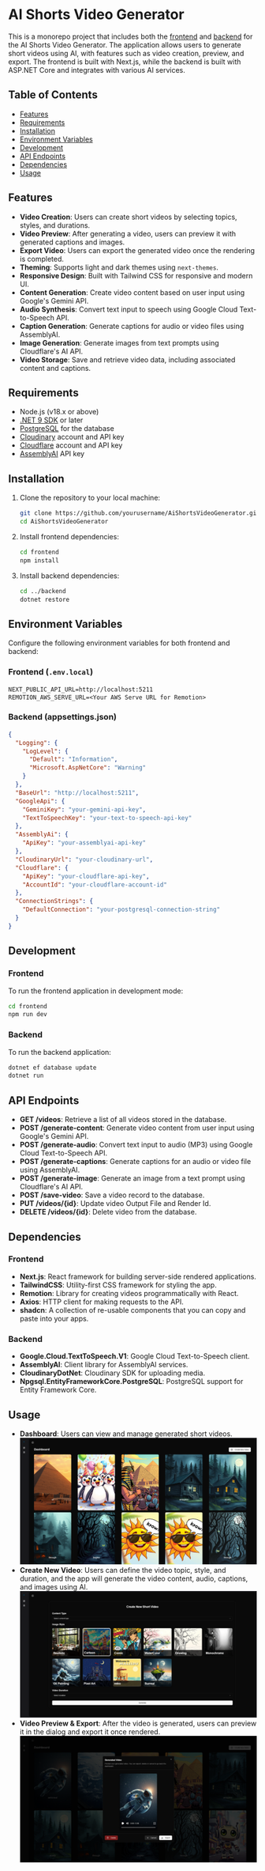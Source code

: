 # AI Shorts Video Generator

This is a monorepo project that includes both the [frontend](./frontend/README.md) and [backend](./backend/README.md) for the AI Shorts Video Generator. The application allows users to generate short videos using AI, with features such as video creation, preview, and export. The frontend is built with Next.js, while the backend is built with ASP.NET Core and integrates with various AI services.

## Table of Contents

- [Features](#features)
- [Requirements](#requirements)
- [Installation](#installation)
- [Environment Variables](#environment-variables)
- [Development](#development)
- [API Endpoints](#api-endpoints)
- [Dependencies](#dependencies)
- [Usage](#usage)

## Features

- **Video Creation**: Users can create short videos by selecting topics, styles, and durations.
- **Video Preview**: After generating a video, users can preview it with generated captions and images.
- **Export Video**: Users can export the generated video once the rendering is completed.
- **Theming**: Supports light and dark themes using `next-themes`.
- **Responsive Design**: Built with Tailwind CSS for responsive and modern UI.
- **Content Generation**: Create video content based on user input using Google's Gemini API.
- **Audio Synthesis**: Convert text input to speech using Google Cloud Text-to-Speech API.
- **Caption Generation**: Generate captions for audio or video files using AssemblyAI.
- **Image Generation**: Generate images from text prompts using Cloudflare's AI API.
- **Video Storage**: Save and retrieve video data, including associated content and captions.

## Requirements

- Node.js (v18.x or above)
- [.NET 9 SDK](https://dotnet.microsoft.com/download/dotnet) or later
- [PostgreSQL](https://www.postgresql.org/download/) for the database
- [Cloudinary](https://cloudinary.com/) account and API key
- [Cloudflare](https://www.cloudflare.com/) account and API key
- [AssemblyAI](https://www.assemblyai.com/) API key

## Installation

1. Clone the repository to your local machine:

    ```bash
    git clone https://github.com/yourusername/AiShortsVideoGenerator.git
    cd AiShortsVideoGenerator
    ```

2. Install frontend dependencies:

    ```bash
    cd frontend
    npm install
    ```

3. Install backend dependencies:

    ```bash
    cd ../backend
    dotnet restore
    ```

## Environment Variables

Configure the following environment variables for both frontend and backend:

### Frontend (`.env.local`)

```plaintext
NEXT_PUBLIC_API_URL=http://localhost:5211
REMOTION_AWS_SERVE_URL=<Your AWS Serve URL for Remotion>
```

### Backend (appsettings.json)
```json
{
  "Logging": {
    "LogLevel": {
      "Default": "Information",
      "Microsoft.AspNetCore": "Warning"
    }
  },
  "BaseUrl": "http://localhost:5211",
  "GoogleApi": {
    "GeminiKey": "your-gemini-api-key",
    "TextToSpeechKey": "your-text-to-speech-api-key"
  },
  "AssemblyAi": {
    "ApiKey": "your-assemblyai-api-key"
  },
  "CloudinaryUrl": "your-cloudinary-url",
  "Cloudflare": {
    "ApiKey": "your-cloudflare-api-key",
    "AccountId": "your-cloudflare-account-id"
  },
  "ConnectionStrings": {
    "DefaultConnection": "your-postgresql-connection-string"
  }
}
```

## Development

### Frontend
To run the frontend application in development mode:

```bash
cd frontend
npm run dev
```

### Backend
To run the backend application:

```bash
dotnet ef database update
dotnet run
```

## API Endpoints

- **GET /videos**: Retrieve a list of all videos stored in the database.
- **POST /generate-content**: Generate video content from user input using Google's Gemini API.
- **POST /generate-audio**: Convert text input to audio (MP3) using Google Cloud Text-to-Speech API.
- **POST /generate-captions**: Generate captions for an audio or video file using AssemblyAI.
- **POST /generate-image**: Generate an image from a text prompt using Cloudflare's AI API.
- **POST /save-video**: Save a video record to the database.
- **PUT /videos/{id}**: Update video Output File and Render Id.
- **DELETE /videos/{id}**: Delete video from the database.

## Dependencies

### Frontend

- **Next.js**: React framework for building server-side rendered applications.
- **TailwindCSS**: Utility-first CSS framework for styling the app.
- **Remotion**: Library for creating videos programmatically with React.
- **Axios**: HTTP client for making requests to the API.
- **shadcn**: A collection of re-usable components that you can copy and paste into your apps.

### Backend

- **Google.Cloud.TextToSpeech.V1**: Google Cloud Text-to-Speech client.
- **AssemblyAI**: Client library for AssemblyAI services.
- **CloudinaryDotNet**: Cloudinary SDK for uploading media.
- **Npgsql.EntityFrameworkCore.PostgreSQL**: PostgreSQL support for Entity Framework Core.

## Usage

- **Dashboard**: Users can view and manage generated short videos.
![Image of the dashboard page](./_docs/dashboard.png)
- **Create New Video**: Users can define the video topic, style, and duration, and the app will generate the video content, audio, captions, and images using AI.
![Image of the create new video page](./_docs/create-new.png)
- **Video Preview & Export**: After the video is generated, users can preview it in the dialog and export it once rendered.
![Image of the preview, export and delete video](./_docs/preview-video.png)
